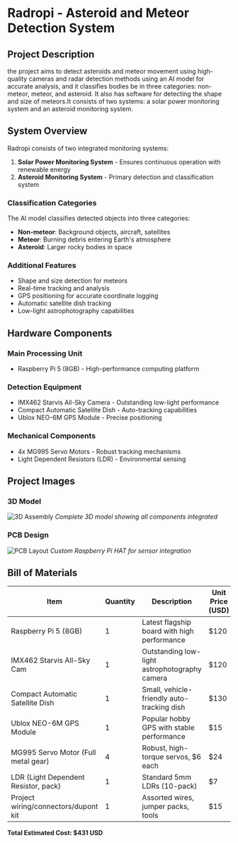# Radropi - Asteroid and Meteor Detection System

## Project Description

the project aims to detect asteroids and meteor movement using high-quality cameras and radar detection methods using an AI model for accurate analysis, and it classifies bodies be in three categories: non-meteor, meteor, and asteroid. It also has software for detecting the shape and size of meteors.It consists of two systems: a solar power monitoring system and an asteroid monitoring system.

## System Overview

Radropi consists of two integrated monitoring systems:

1. **Solar Power Monitoring System** - Ensures continuous operation with renewable energy
2. **Asteroid Monitoring System** - Primary detection and classification system

### Classification Categories

The AI model classifies detected objects into three categories:
- **Non-meteor**: Background objects, aircraft, satellites
- **Meteor**: Burning debris entering Earth's atmosphere
- **Asteroid**: Larger rocky bodies in space

### Additional Features

- Shape and size detection for meteors
- Real-time tracking and analysis
- GPS positioning for accurate coordinate logging
- Automatic satellite dish tracking
- Low-light astrophotography capabilities

## Hardware Components

### Main Processing Unit
- Raspberry Pi 5 (8GB) - High-performance computing platform

### Detection Equipment
- IMX462 Starvis All-Sky Camera - Outstanding low-light performance
- Compact Automatic Satellite Dish - Auto-tracking capabilities
- Ublox NEO-6M GPS Module - Precise positioning

### Mechanical Components
- 4x MG995 Servo Motors - Robust tracking mechanisms
- Light Dependent Resistors (LDR) - Environmental sensing

## Project Images

### 3D Model
![3D Assembly](<img width="847" height="655" alt="3D Design" src="https://github.com/user-attachments/assets/a28eb868-be22-4f6a-a8cc-32c7877147ad" />
)
*Complete 3D model showing all components integrated*

### PCB Design
![PCB Layout](![PCB_Design](https://github.com/user-attachments/assets/2f7c0e4c-cd5a-4469-b7af-d03af2323f60)
)
*Custom Raspberry Pi HAT for sensor integration*


## Bill of Materials

| Item | Quantity | Description | Unit Price (USD) | Purchase Link |
|------|----------|-------------|------------------|---------------|
| Raspberry Pi 5 (8GB) | 1 | Latest flagship board with high performance | $120 | [Raspberry Pi Foundation](https://www.raspberrypi.com/products/raspberry-pi-5/) |
| IMX462 Starvis All-Sky Cam | 1 | Outstanding low-light astrophotography camera | $120 | [AliExpress](https://www.aliexpress.com/item/1005004258249394.html) |
| Compact Automatic Satellite Dish | 1 | Small, vehicle-friendly auto-tracking dish | $130 | [Alibaba](https://www.alibaba.com/showroom/auto-satellite-dish.html) |
| Ublox NEO-6M GPS Module | 1 | Popular hobby GPS with stable performance | $15 | [Amazon](https://www.amazon.com/dp/B01MTU9KDM) |
| MG995 Servo Motor (Full metal gear) | 4 | Robust, high-torque servos, $6 each | $24 | [Amazon](https://www.amazon.com/s?k=mg995+servo) |
| LDR (Light Dependent Resistor, pack) | 1 | Standard 5mm LDRs (10-pack) | $7 | [Amazon](https://www.amazon.com/dp/B07QK4XR98) |
| Project wiring/connectors/dupont kit | 1 | Assorted wires, jumper packs, tools | $15 | [Amazon](https://www.amazon.com/s?k=jumper+wires+kit) |

**Total Estimated Cost: $431 USD**
